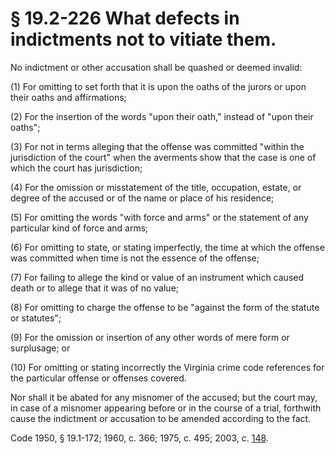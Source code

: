 # § 19.2-226 What defects in indictments not to vitiate them.

<p>No indictment or other accusation shall be quashed or deemed invalid:</p><p>(1) For omitting to set forth that it is upon the oaths of the jurors or upon their oaths and affirmations;</p><p>(2) For the insertion of the words "upon their oath," instead of "upon their oaths";</p><p>(3) For not in terms alleging that the offense was committed "within the jurisdiction of the court" when the averments show that the case is one of which the court has jurisdiction;</p><p>(4) For the omission or misstatement of the title, occupation, estate, or degree of the accused or of the name or place of his residence;</p><p>(5) For omitting the words "with force and arms" or the statement of any particular kind of force and arms;</p><p>(6) For omitting to state, or stating imperfectly, the time at which the offense was committed when time is not the essence of the offense;</p><p>(7) For failing to allege the kind or value of an instrument which caused death or to allege that it was of no value;</p><p>(8) For omitting to charge the offense to be "against the form of the statute or statutes";</p><p>(9) For the omission or insertion of any other words of mere form or surplusage; or</p><p>(10) For omitting or stating incorrectly the Virginia crime code references for the particular offense or offenses covered.</p><p>Nor shall it be abated for any misnomer of the accused; but the court may, in case of a misnomer appearing before or in the course of a trial, forthwith cause the indictment or accusation to be amended according to the fact.</p><p>Code 1950, § 19.1-172; 1960, c. 366; 1975, c. 495; 2003, c. <a href='http://lis.virginia.gov/cgi-bin/legp604.exe?031+ful+CHAP0148'>148</a>.</p>